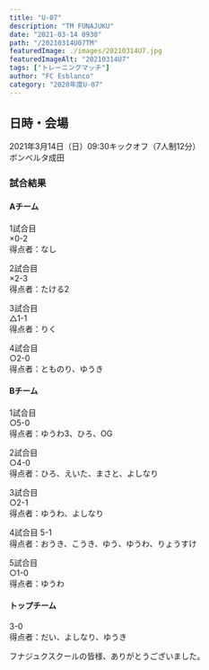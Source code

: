 ```yaml
---
title: "U-07"
description: "TM FUNAJUKU"
date: "2021-03-14 0930"
path: "/20210314U07TM"
featuredImage: ./images/20210314U7.jpg
featuredImageAlt: "20210314U7"
tags: ["トレーニングマッチ"]
author: "FC Esblanco"
category: "2020年度U-07"
---
```


## 日時・会場

2021年3月14日（日）09:30キックオフ（7人制12分）<br>
ボンベルタ成田

### 試合結果

#### Aチーム

1試合目  
×0-2  
得点者：なし

2試合目  
×2-3  
得点者：たける2

3試合目  
△1-1  
得点者：りく

4試合目  
○2-0  
得点者：とものり、ゆうき

#### Bチーム

1試合目  
○5-0  
得点者：ゆうわ3、ひろ、OG

2試合目  
○4-0  
得点者：ひろ、えいた、まさと、よしなり

3試合目  
○2-1  
得点者：ゆうわ、よしなり

4試合目
5-1  
得点者：おうき、こうき、ゆう、ゆうわ、りょうすけ

5試合目  
○1-0  
得点者：ゆうわ

#### トップチーム

3-0  
得点者：だい、よしなり、ゆうき


フナジュクスクールの皆様、ありがとうございました。
